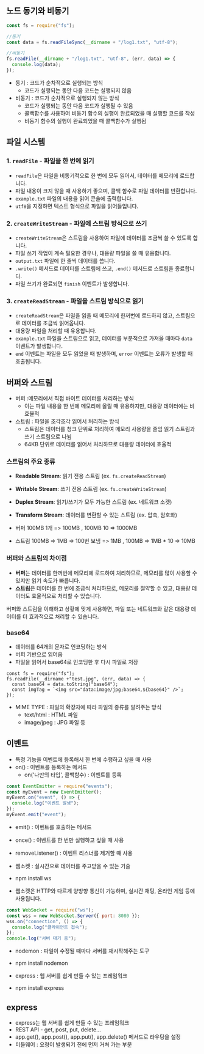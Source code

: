 ## 노드 동기와 비동기

```js
const fs = require("fs");

//동기
const data = fs.readFileSync(__dirname + "/log1.txt", "utf-8");

//비동기
fs.readFile(__dirname + "/log1.txt", "utf-8", (err, data) => {
  console.log(data);
});
```

- 동기 : 코드가 순차적으로 실행되는 방식
  - 코드가 실행되는 동안 다음 코드는 실행되지 않음
- 비동기 : 코드가 순차적으로 실행되지 않는 방식
  - 코드가 실행되는 동안 다음 코드가 실행될 수 있음
  - 콜백함수를 사용하여 비동기 함수의 실행이 완료되었을 때 실행할 코드를 작성
  - 비동기 함수의 실행이 완료되었을 때 콜백함수가 실행됨

## 파일 시스템

### 1. `readFile` - 파일을 한 번에 읽기

- `readFile`은 파일을 비동기적으로 한 번에 모두 읽어서, 데이터를 메모리에 로드합니다.
- 파일 내용이 크지 않을 때 사용하기 좋으며, 콜백 함수로 파일 데이터를 반환합니다.
- `example.txt` 파일의 내용을 읽어 콘솔에 출력합니다.
- `utf8`을 지정하면 텍스트 형식으로 파일을 읽어들입니다.

### 2. `createWriteStream` - 파일에 스트림 방식으로 쓰기

- `createWriteStream`은 스트림을 사용하여 파일에 데이터를 조금씩 쓸 수 있도록 합니다.
- 파일 쓰기 작업이 계속 필요한 경우나, 대용량 파일을 쓸 때 유용합니다.
- `output.txt` 파일에 한 줄씩 데이터를 씁니다.
- `.write()` 메서드로 데이터를 스트림에 쓰고, `.end()` 메서드로 스트림을 종료합니다.
- 파일 쓰기가 완료되면 `finish` 이벤트가 발생합니다.

### 3. `createReadStream` - 파일을 스트림 방식으로 읽기

- `createReadStream`은 파일을 읽을 때 메모리에 한꺼번에 로드하지 않고, 스트림으로 데이터를 조금씩 읽어옵니다.
- 대용량 파일을 처리할 때 유용합니다.
- `example.txt` 파일을 스트림으로 읽고, 데이터를 부분적으로 가져올 때마다 `data` 이벤트가 발생합니다.
- `end` 이벤트는 파일을 모두 읽었을 때 발생하며, `error` 이벤트는 오류가 발생할 때 호출됩니다.

## 버퍼와 스트림

- 버퍼 :메모리에서 직접 바이트 데이터를 처리하는 방식
  - 이는 파일 내용을 한 번에 메모리에 올릴 때 유용하지만, 대용량 데이터에는 비효율적
- 스트림 : 파일을 조각조각 읽어서 처리하는 방식
  - 스트림은 데이터를 청크 단위로 처리하여 메모리 사용량을 줄임 읽기 스트림과 쓰기 스트림으로 나뉨
  - 64KB 단위로 데이터를 읽어서 처리하므로 대용량 데이터에 효율적

### 스트림의 주요 종류

- **Readable Stream**: 읽기 전용 스트림 (ex. `fs.createReadStream`)
- **Writable Stream**: 쓰기 전용 스트림 (ex. `fs.createWriteStream`)
- **Duplex Stream**: 읽기/쓰기가 모두 가능한 스트림 (ex. 네트워크 소켓)
- **Transform Stream**: 데이터를 변환할 수 있는 스트림 (ex. 압축, 암호화)

- 버퍼 100MB 1개 => 100MB , 100MB 10 => 1000MB
- 스트림 100MB => 1MB => 100번 보냄 => 1MB , 100MB => 1MB \* 10 => 10MB

### 버퍼와 스트림의 차이점

- **버퍼**는 데이터를 한꺼번에 메모리에 로드하여 처리하므로, 메모리를 많이 사용할 수 있지만 읽기 속도가 빠릅니다.
- **스트림**은 데이터를 한 번에 조금씩 처리하므로, 메모리를 절약할 수 있고, 대용량 데이터도 효율적으로 처리할 수 있습니다.

버퍼와 스트림을 이해하고 상황에 맞게 사용하면, 파일 또는 네트워크와 같은 대용량 데이터를 더 효과적으로 처리할 수 있습니다.

### base64

- 데이터를 64개의 문자로 인코딩하는 방식
- 버퍼 기반으로 읽어옴
- 파일을 읽어서 base64로 인코딩한 후 다시 파일로 저장

```
const fs = require("fs");
fs.readFile(__dirname +"test.jpg", (err, data) => {
  const base64 = data.toString("base64");
  const imgTag = `<img src="data:image/jpg;base64,${base64}" />`;
});
```

- MIME TYPE : 파일의 확장자에 따라 파일의 종류를 알려주는 방식
  - text/html : HTML 파일
  - image/jpeg : JPG 파일 등

## 이벤트

- 특정 기능을 이벤트에 등록해서 한 번에 수행하고 싶을 때 사용
- on() : 이벤트를 등록하는 메서드
  - on('나만의 타입', 콜백함수) : 이벤트를 등록

```js
const EventEmitter = require("events");
const myEvent = new EventEmitter();
myEvent.on("event", () => {
  console.log("이벤트 발생");
});
myEvent.emit("event");
```

- emit() : 이벤트를 호출하는 메서드
- once() : 이벤트를 한 번만 실행하고 싶을 때 사용
- removeListener() : 이벤트 리스너를 제거할 때 사용

- 웹소켓 : 실시간으로 데이터를 주고받을 수 있는 기술
- npm install ws
- 웹소켓은 HTTP와 다르게 양방향 통신이 가능하며, 실시간 채팅, 온라인 게임 등에 사용됩니다.

```js
const WebSocket = require("ws");
const wss = new WebSocket.Server({ port: 8080 });
wss.on("connection", () => {
  console.log("클라이언트 접속");
});
console.log("서버 대기 중");
```

- nodemon : 파일이 수정될 때마다 서버를 재시작해주는 도구
- npm install nodemon

- express : 웹 서버를 쉽게 만들 수 있는 프레임워크
- npm install express

## express

- express는 웹 서버를 쉽게 만들 수 있는 프레임워크
- REST API - get, post, put, delete...
- app.get(), app.post(), app.put(), app.delete() 메서드로 라우팅을 설정
- 미들웨어 : 요청이 발생되기 전에 먼저 거쳐 가는 부분
